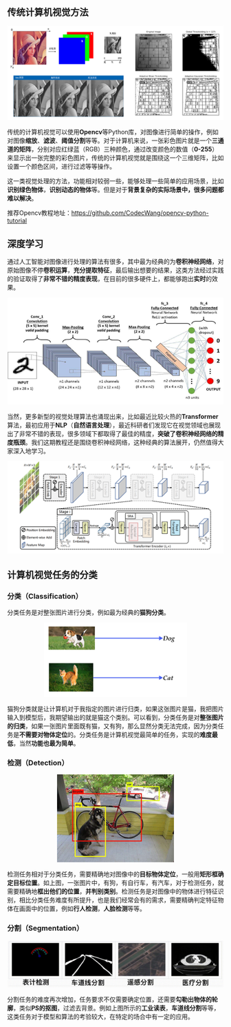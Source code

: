 ## 传统计算机视觉方法

<div align="center">
<img src="assets/1.png">
</div>

传统的计算机视觉可以使用**Opencv**等Python库，对图像进行简单的操作，例如对图像**缩放**、**滤波**、**阈值分割**等等。对于计算机来说，一张彩色图片就是一个**三通道的矩阵**，分别对应红绿蓝（RGB）三种颜色，通过改变颜色的数值（**0-255**）来显示出一张完整的彩色图片，传统的计算机视觉就是围绕这一个三维矩阵，比如设置一个颜色区间，进行过滤等等操作。

这一类视觉处理的方法，功能相对较弱一些，能够处理一些简单的应用场景，比如**识别绿色物体**，**识别动态的物体**等。但是对于**背景复杂的实际场景中，很多问题都难以解决**。

推荐Opencv教程地址：https://github.com/CodecWang/opencv-python-tutorial

## 深度学习

通过人工智能对图像进行处理的算法有很多，其中最为经典的为**卷积神经网络**，对原始图像不停**卷积运算**，**充分提取特征**，最后输出想要的结果，这类方法经过实践的验证取得了**非常不错的精度表现**，在目前的很多硬件上，都能够跑出**实时**的效果。

<div align="center">
<img src="assets/2.png">
</div>

当然，更多新型的视觉处理算法也涌现出来，比如最近比较火热的**Transformer**算法，最初应用于**NLP**（**自然语言处理**），最近科研者们发现它在视觉领域也展现出了非常不错的表现，很多领域下都取得了最佳的精度，**突破了卷积神经网络的精度瓶颈**。我们这期教程还是围绕卷积神经网络，这种经典的算法展开，仍然值得大家深入地学习。

<div align="center">
<img src="assets/3.png">
</div>

## 计算机视觉任务的分类

### 分类（Classification）

分类任务是对整张图片进行分类，例如最为经典的**猫狗分类**。

<div align="center">
<img src="assets/4.png">
</div>

猫狗分类就是让计算机对于我指定的图片进行归类，如果这张图片是猫，我把图片输入到模型后，我期望输出的就是猫这个类别。可以看到，分类任务是对**整张图片的归类**，如果一张图片里面既有猫，又有狗，那么显然分类无法完成，因为分类任务是**不需要对物体定位**的。分类任务是计算机视觉最简单的任务，实现的**难度最低**，当然**功能也最为简单**。

### 检测（Detection）

<div align="center">
<img src="assets/5.png">
</div>

检测任务相对于分类任务，需要精确地对图像中的**目标物体定位**，一般用**矩形框确定目标位置**。如上图，一张图片中，有狗，有自行车，有汽车，对于检测任务，就需要精确地**框出他们的位置**，**并判别类别**。检测任务是对图像中的物体进行特征识别，相比分类任务难度有所提升，也是我们经常会有的需求，需要精确判定特征物体在画面中的位置，例如**行人检测**，**人脸检测**等等。

### 分割（Segmentation）

<div align="center">
<img src="assets/6.gif">
</div>


分割任务的难度再次增加，任务要求不仅需要确定位置，还需要**勾勒出物体的轮廓**，类似**PS的抠图**，过滤去背景。例如上图所示的**工业读表**，**车道线分割**等等，这类任务对于模型和算法的考验较大，在特定的场合中有一定的应用。

